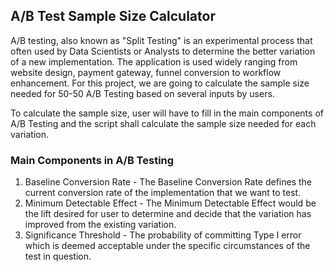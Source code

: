 ## A/B Test Sample Size Calculator

A/B testing, also known as "Split Testing" is an experimental process that often used by Data Scientists or Analysts to determine the better variation of a new implementation. The application is used widely ranging from website design, payment gateway, funnel conversion to workflow enhancement. For this project, we are going to calculate the sample size needed for 50-50 A/B Testing based on several inputs by users.

To calculate the sample size, user will have to fill in the main components of A/B Testing and the script shall calculate the sample size needed for each variation.

<!-- 
You can use the [editor on GitHub](https://github.com/edmundhong/AB-Test-Sample-Size-Calculator/edit/gh-pages/index.md) to maintain and preview the content for your website in Markdown files. -->
<!-- 
Whenever you commit to this repository, GitHub Pages will run [Jekyll](https://jekyllrb.com/) to rebuild the pages in your site, from the content in your Markdown files. -->

### Main Components in A/B Testing 

1. Baseline Conversion Rate - The Baseline Conversion Rate defines the current conversion rate of the implementation that we want to test.
2. Minimum Detectable Effect - The Minimum Detectable Effect would be the lift desired for user to determine and decide that the variation has improved from the existing variation.
3. Significance Threshold - The probability of committing Type I error which is deemed acceptable under the specific circumstances of the test in question.
<!-- 
### Support or Contact

Having trouble with Pages? Check out our [documentation](https://docs.github.com/categories/github-pages-basics/) or [contact support](https://support.github.com/contact) and we’ll help you sort it out. -->
